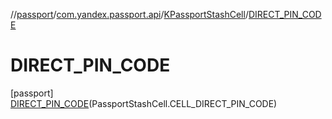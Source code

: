 //[passport](../../../../index.md)/[com.yandex.passport.api](../../index.md)/[KPassportStashCell](../index.md)/[DIRECT_PIN_CODE](index.md)

# DIRECT_PIN_CODE

[passport]\
[DIRECT_PIN_CODE](index.md)(PassportStashCell.CELL_DIRECT_PIN_CODE)
